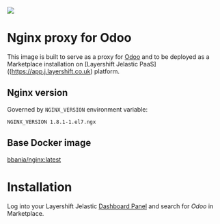 [![](https://badge.imagelayers.io/bbania/odoo-nginx:latest.svg)](https://imagelayers.io/?images=bbania/odoo-nginx:latest 'Get your own badge on imagelayers.io')

# Nginx proxy for Odoo

This image is built to serve as a proxy for [Odoo](https://hub.docker.com/r/bbania/odoo-centos/) and to be deployed as a Marketplace installation on [Layershift Jelastic PaaS]((https://app.j.layershift.co.uk) platform.

## Nginx version

Governed by `NGINX_VERSION` environment variable:

```
NGINX_VERSION 1.8.1-1.el7.ngx
```

## Base Docker image

[bbania/nginx:latest](https://hub.docker.com/r/bbania/nginx/)

# Installation

Log into your Layershift Jelastic [Dashboard Panel](https://app.j.layershift.co.uk) and search for *Odoo* in Marketplace.

